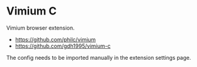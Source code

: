 # Vimium C

Vimium browser extension.

- https://github.com/philc/vimium
- https://github.com/gdh1995/vimium-c

The config needs to be imported manually in the extension settings page.
